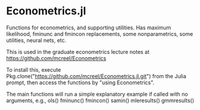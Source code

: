 # Econometrics.jl
Functions for econometrics, and supporting utilities. Has maximum likelihood, fminunc and fmincon replacements, some nonparametrics, some utilities, neural nets, etc.

This is used in the graduate econometrics lecture notes at https://github.com/mcreel/Econometrics

To install this, execute Pkg.clone("https://github.com/mcreel/Econometrics.jl.git") from the Julia prompt, then access the functions by "using Econometrics".

The main functions will run a simple explanatory example if called with no arguments, e.g.,
ols()
fminunc()
fmincon()
samin()
mleresults()
gmmresults()
